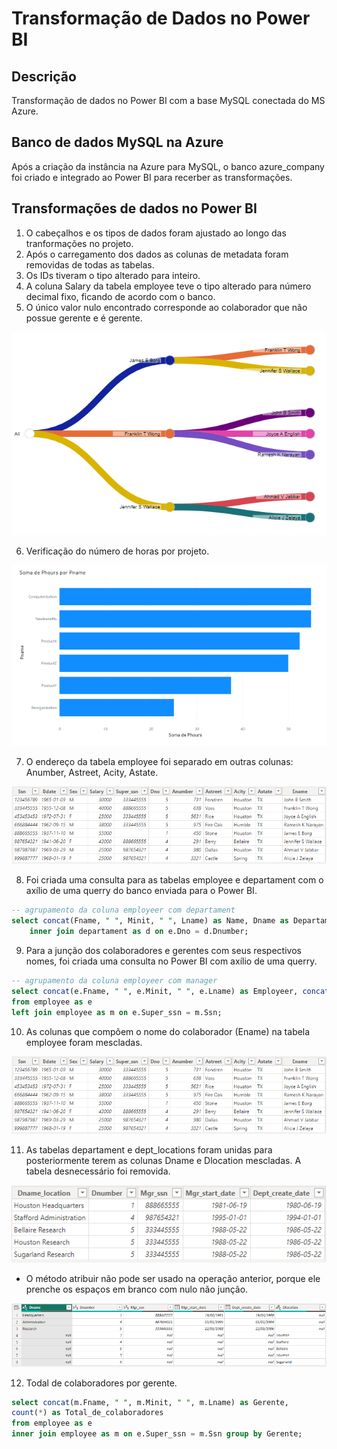 # Transformação de Dados no Power BI
## Descrição
Transformação de dados no Power BI com a base MySQL conectada do MS Azure.

## Banco de dados MySQL na Azure
Após a criação da instância na Azure para MySQL, o banco azure_company foi criado e integrado ao Power BI para recerber as transformações.

## Transformações de dados no Power BI
1. O cabeçalhos e os tipos de dados foram ajustado ao longo das tranformações no projeto.
2. Após o carregamento dos dados as colunas de metadata foram removidas de todas as tabelas.
3. Os IDs tiveram o tipo alterado para inteiro.
4. A coluna Salary da tabela employee teve o tipo alterado para número decimal fixo, ficando de acordo com o banco.
5. O único valor nulo encontrado corresponde ao colaborador que não possue gerente e é gerente.

![Seperação da coluna que compone o endereço](img/3.png)

6. Verificação do número de horas por projeto.

![Seperação da coluna que compone o endereço](img/4.png)

7. O endereço da tabela employee foi separado em outras colunas: Anumber, Astreet, Acity, Astate.
   
![Seperação da coluna que compone o endereço](img/1.png)

8. Foi criada uma consulta para as tabelas employee e departament com o axílio de uma querry do banco enviada para o Power BI.
```sql
-- agrupamento da coluna employeer com departament
select concat(Fname, " ", Minit, " ", Lname) as Name, Dname as Departament from employee as e
	inner join departament as d on e.Dno = d.Dnumber;
```
9. Para a junção dos colaboradores e gerentes com seus respectivos nomes, foi criada uma consulta no Power BI com axílio de uma querry.
```sql
-- agrupamento da coluna employeer com manager
select concat(e.Fname, " ", e.Minit, " ", e.Lname) as Employeer, concat(m.Fname, " ", m.Minit, " ", m.Lname) as Manager
from employee as e
left join employee as m on e.Super_ssn = m.Ssn;
```
10. As colunas que compõem o nome do colaborador (Ename) na tabela employee foram mescladas.

![Seperação da coluna que compone o endereço](img/1.png)

11. As tabelas departament e dept_locations foram unidas para posteriormente terem as colunas Dname e Dlocation mescladas. A tabela desnecessário foi removida.

![Junção das colunas que formam o nome e a localização](img/2.png)

* O método atribuir não pode ser usado na operação anterior, porque ele prenche os espaços em branco com nulo não junção.

![Junção das colunas que formam o nome e a localização](img/5.png)

12. Todal de colaboradores por gerente.
```sql
select concat(m.Fname, " ", m.Minit, " ", m.Lname) as Gerente,
count(*) as Total_de_colaboradores
from employee as e
inner join employee as m on e.Super_ssn = m.Ssn group by Gerente;
```
